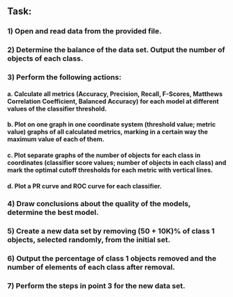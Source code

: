 ## Task:

### 1) Open and read data from the provided file. 

### 2) Determine the balance of the data set. Output the number of objects of each class.

### 3) Perform the following actions:
#### a. Calculate all metrics (Accuracy, Precision, Recall, F-Scores, Matthews Correlation Coefficient, Balanced Accuracy) for each model at different values ​​of the classifier threshold.
#### b. Plot on one graph in one coordinate system (threshold value; metric value) graphs of all calculated metrics, marking in a certain way the maximum value of each of them.
#### c. Plot separate graphs of the number of objects for each class in coordinates (classifier score values; number of objects in each class) and mark the optimal cutoff thresholds for each metric with vertical lines. 
#### d. Plot a PR curve and ROC curve for each classifier.

### 4) Draw conclusions about the quality of the models, determine the best model.

### 5) Create a new data set by removing (50 + 10K)% of class 1 objects, selected randomly, from the initial set.

### 6) Output the percentage of class 1 objects removed and the number of elements of each class after removal.

### 7) Perform the steps in point 3 for the new data set.
